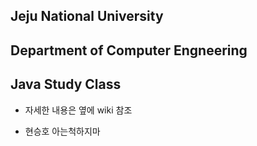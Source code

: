 ## Jeju National University
## Department of Computer Engneering
## Java Study Class
 - 자세한 내용은 옆에 wiki 참조









 - 현승호 아는척하지마